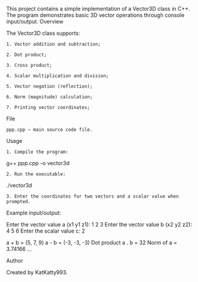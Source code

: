 This project contains a simple implementation of a Vector3D class in C++.
The program demonstrates basic 3D vector operations through console input/output.
Overview

The Vector3D class supports:

    1. Vector addition and subtraction;

    2. Dot product;

    3. Cross product;

    4. Scalar multiplication and division;

    5. Vector negation (reflection);

    6. Norm (magnitude) calculation;

    7. Printing vector coordinates;

File

    ppp.cpp — main source code file.

Usage

    1. Compile the program:

g++ ppp.cpp -o vector3d

    2. Run the executable:

./vector3d

    3. Enter the coordinates for two vectors and a scalar value when prompted.

Example input/output:

Enter the vector value a (x1 y1 z1): 1 2 3
Enter the vector value b (x2 y2 z2): 4 5 6
Enter the scalar value c: 2

a + b = (5, 7, 9)
a - b = (-3, -3, -3)
Dot product a . b = 32
Norm of a = 3.74166
...

Author

Created by KatKatty993.
